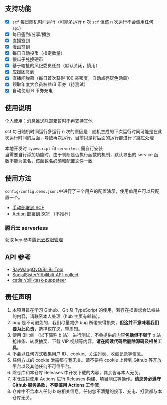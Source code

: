 ## 支持功能

- [x] `scf` 每日随机时间运行（可能多运行 n 次 `scf` 但该 n 次运行不会调用任何 `api`）
- [x] 每日签到/分享/播放
- [x] 直播签到
- [x] 漫画签到
- [x] 每日自动投币（指定数量）
- [x] 银瓜子兑换硬币
- [x] 基于瞎扯的风纪委员任务（默认关闭，慎用）
- [x] 应援团签到
- [x] 直播间弹幕（每日首次获得 100 亲密度，自动点亮灰色勋章）
- [x] 领取年度大会员权益/B 币券（待测试）
- [x] 自动使用 B 币券充电

## 使用说明

个人使用：消息推送除邮箱暂时不再支持其他

scf 每日随机时间运行多运行 n 次的原因是：随机生成的下次运行时间可能是在此次运行时间的后面，导致再次运行，目前只是将后面的运行都进行了跳过处理

本地开发时 `typescript` 和 `serverless` 需自行安装  
当需要自行添加功能时，由于判断是否执行函数的机制，默认导出的 service 函数不能为匿名，该函数名必须和配置文件一致

## 使用方法

`config/config.demo.jsonc`中进行了三个用户的配置演示，使用单用户可以只配置一个。

- [手动部署到 SCF](https://github.com/catlair/BiliTools/issues/18)
- [Action 部署到 SCF](https://github.com/catlair/BiliTools/issues/20) （不推荐）

### 腾讯云 serverless

获取 key 参考[腾讯云权限管理](https://cloud.tencent.com/document/product/583/44786)

## API 参考

- [RayWangQvQ/BiliBiliTool](https://github.com/RayWangQvQ/BiliBiliTool)
- [SocialSisterYi/bilibili-API-collect](https://github.com/SocialSisterYi/bilibili-API-collect)
- [catlair/bili-task-puppeteer](https://github.com/catlair/bili-task-puppeteer)

## 责任声明

1. 本项目旨在学习 Github、Git 及 TypeScript 的使用，若存在损害您合法权益的内容，请联系本人处理（hub 主页有邮箱）。
2. bug 是不可避免的，我们尽量减少 bug 所带来得损失，**但这并不意味着我们要为此负责**，选择权在您，望周知。
3. 使用 Bilibili （以下简称 b 站） 进行测试，不会提供的内容**包括但不限于** b 站抢辣条、转发抽奖、下载 VIP 视频等内容，**请在阅读代码后删除源码及相关工具**。
4. 不会以任何方式收集用户 ID、cookie、关注列表、收藏记录等信息。
5. 任何方式的 cookie 泄露都与我无关。请不要将 cookie 上传到 Github 等开放平台以及其他任何不可信平台。
6. 除仓库和本仓库 Releases 中开发下载的内容，其余皆与本人无关。
7. 本仓库只使用 Actions 进行 Releases 构建、项目测试等操作。**请您务必遵守 Github 服务条款，不要滥用 Actions 工作流**。
8. 仓库中不含本人任何 b 站相关信息，任何您不清楚的投币、充电、打赏都与本仓库无关。
